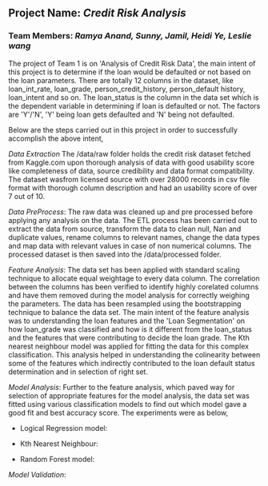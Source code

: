 ## Project Name: *Credit Risk Analysis*

### Team Members: *Ramya Anand, Sunny, Jamil, Heidi Ye, Leslie wang*

The project of Team 1 is on 'Analysis of Credit Risk Data', the main intent of this project is to determine if the loan would be defaulted or not based on the loan parameters. There are totally 12 columns in the dataset, like loan_int_rate, loan_grade, person_credit_history, person_default history, loan_intent and so on. The loan_status is the column in the data set which is the dependent variable in determining if loan is defaulted or not. The factors are 'Y'/'N', 'Y' being loan gets defaulted and 'N' being not defaulted.

Below are the steps carried out in this project in order to successfully accomplish the above intent,

*Data Extraction* The /data/raw folder holds the credit risk dataset fetched from Kaggle.com upon thorough analysis of data with good usability score like completeness of data, source credibility and data format compatibility. The dataset wasfrom licensed source with over 28000 records in csv file format with thorough column description and had an usability score of over 7 out of 10.

*Data PreProcess*: The raw data was cleaned up and pre processed before applying any analysis on the data. The ETL process has been carried out to extract the data from source, transform the data to clean null, Nan and duplicate values, rename columns to relevant names, change the data types and map data with relevant values in case of non numerical columns. The processed dataset is then saved into the /data/processed folder.

*Feature Analysis*: The data set has been applied with standard scaling technique to allocate equal weightage to every data column. The correlation between the columns has been verified to identify highly corelated columns and have them removed during the model analysis for correctly weighing the parameters. The data has been resampled using the bootstrapping technique to balance the data set. 
The main intent of the feature analysis was to understanding the loan features and the 'Loan Segmentation' on how loan_grade was classified and how is it different from the loan_status and the features that were contributing to decide the loan grade. The Kth nearest neighbour model was applied for fitting the data for this complex classification. This analysis helped in understanding the colinearity between some of the features which indirectly contributed to the loan default status determination and in selection of right set.

*Model Analysis*: Further to the feature analysis, which paved way for selection of appropriate features for the model analysis, the data set was fitted using various classification models to find out which model gave a good fit and best accuracy score. The experiments were as below,
  - Logical Regression model:

  - Kth Nearest Neighbour:

  - Random Forest model:

*Model Validation*:


